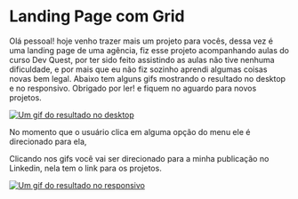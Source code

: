 # Landing Page com Grid

Olá pessoal! hoje venho trazer mais um projeto para vocês, dessa vez é uma landing page de uma agência, fiz esse projeto acompanhando aulas do curso Dev Quest, por ter sido feito assistindo as aulas não tive nenhuma dificuldade, e por mais que eu não fiz sozinho aprendi algumas coisas novas bem legal. Abaixo tem alguns gifs mostrando o resultado no desktop e no responsivo. Obrigado por ler! e fiquem no aguardo para novos projetos.

[<img src="./desktop.gif" alt="Um gif do resultado no desktop">](https://www.linkedin.com/in/gustavo-silva-564b9a316/)

No momento que o usuário clica em alguma opção do menu ele é direcionado para ela,

Clicando nos gifs você vai ser direcionado para a minha publicação no Linkedin, nela tem o link para os projetos.

[<img src="./responsive.gif" alt="Um gif do resultado no responsivo">](https://www.linkedin.com/in/gustavo-silva-564b9a316/)